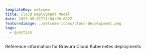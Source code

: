 ```yaml
---
templateKey: welcome
title: Cloud Deployment Model
date: 2023-09-01T21:04:00.682Z
featuredimage: ./welcome-icons/cloud-development.png
tags:
  - question
---
```


Reference information for Bravura Cloud Kubernetes deployments

